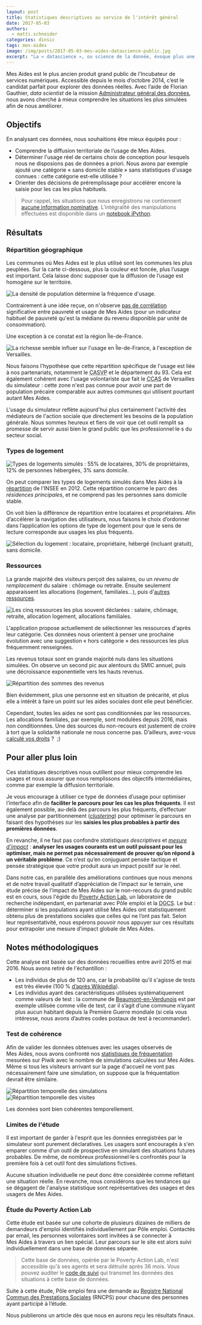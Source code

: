 ```yaml
---
layout: post
title: Statistiques descriptives au service de l'intérêt général
date: 2017-05-03
authors:
  - matti.schneider
categories: dinsic
tags: mes-aides
image: /img/posts/2017-05-03-mes-aides-datascience-public.jpg
excerpt: "La « datascience », ou science de la donnée, évoque plus une discipline à part entière qu’un outil parmi d’autres dans l’ingénierie logicielle. Et pourtant, l’équipe Mes Aides l’utilise aussi pour améliorer l’expérience de ses utilisateurs !"
---
```


Mes Aides est le plus ancien produit grand public de l'Incubateur de services numériques. Accessible depuis le mois d’octobre 2014, c’est le candidat parfait pour explorer des données réelles. Avec l’aide de Florian Gauthier, _data scientist_ de la mission [Administrateur général des données](https://agd.data.gouv.fr), nous avons cherché à mieux comprendre les situations les plus simulées afin de nous améliorer.

## Objectifs

En analysant ces données, nous souhaitions être mieux équipés pour :

- Comprendre la diffusion territoriale de l’usage de Mes Aides.
- Déterminer l'usage réel de certains choix de conception pour lesquels nous ne disposions pas de données a priori. Nous avons par exemple ajouté une catégorie « sans domicile stable » sans statistiques d'usage connues : cette catégorie est-elle utilisée ?
- Orienter des décisions de préremplissage pour accélérer encore la saisie pour les cas les plus habituels.

> Pour rappel, les situations que nous enregistrons ne contiennent [aucune information nominative](https://mes-aides.gouv.fr/cgu#donnees).
> L'intégralité des manipulations effectuées est disponible dans un [notebook iPython](https://github.com/betagouv/mes-aides-analytics/blob/dev/python/stats_descr.ipynb).


## Résultats

### Répartition géographique

Les communes où Mes Aides est le plus utilisé sont les communes les plus peuplées. Sur la carte ci-dessous, plus la couleur est foncée, plus l’usage est important. Cela laisse donc supposer que la diffusion de l’usage est homogène sur le territoire.

![La densité de population détermine la fréquence d'usage.](/img/posts/2017-05-03-mes-aides-datascience-public/repartition-usage-villes.jpg)

Contrairement à une idée reçue, on n'observe [pas de corrélation](https://github.com/betagouv/mes-aides-analytics/blob/dev/python/plot_CP.ipynb) significative entre pauvreté et usage de Mes Aides (pour un indicateur habituel de pauvreté qu'est la médiane du revenu disponible par unité de consommation).

Une exception à ce constat est la région Île-de-France.

![La richesse semble influer sur l'usage en Île-de-France, à l'exception de Versailles.](/img/posts/2017-05-03-mes-aides-datascience-public/repartition-usage-idf.jpg)

Nous faisons l'hypothèse que cette répartition spécifique de l'usage est liée à nos partenariats, notamment le <abbr title="Centre d'Action Sociale de la Ville de Paris">CASVP</abbr> et le département du 93. Cela est également cohérent avec l'usage volontariste que fait le <abbr title="Centre Communal d'Action Sociale">CCAS</abbr> de Versailles du simulateur : cette zone n'est pas connue pour avoir une part de population précaire comparable aux autres communes qui utilisent pourtant autant Mes Aides.

L'usage du simulateur reflète aujourd'hui plus certainement l'activité des médiateurs de l'action sociale que directement les besoins de la population générale. Nous sommes heureux et fiers de voir que cet outil remplit sa promesse de servir aussi bien le grand public que les professionnel·le·s du secteur social.

### Types de logement

![Types de logements simulés : 55% de locataires, 30% de propriétaires, 12% de personnes hébergées, 3% sans domicile.](/img/posts/2017-05-03-mes-aides-datascience-public/repartition-logement.png)

On peut comparer les types de logements simulés dans Mes Aides à la [répartition](http://www.insee.fr/fr/themes/document.asp?ref_id=T13F072#tableaux) de l'INSEE en 2012. Cette répartition concerne le parc des _résidences principales_, et ne comprend pas les personnes sans domicile stable.

On voit bien la différence de répartition entre locataires et propriétaires. Afin d’accélérer la navigation des utilisateurs, nous faisons le choix d’ordonner dans l’application les options de type de logement pour que le sens de lecture corresponde aux usages les plus fréquents.

![Sélection du logement : locataire, propriétaire, hébergé (incluant gratuit), sans domicile.](/img/posts/2017-05-03-mes-aides-datascience-public/selection-type-logement.png)


### Ressources

La grande majorité des visiteurs perçoit des salaires, ou un _revenu de remplacement_ du salaire : chômage ou retraite. Ensuite seulement apparaissent les allocations (logement, familiales…), puis d'[autres ressources](/img/posts/2017-05-03-mes-aides-datascience-public/ressources-sans-top-2.png).

![Les cinq ressources les plus souvent déclarées : salaire, chômage, retraite, allocation logement, allocations familiales.](/img/posts/2017-05-03-mes-aides-datascience-public/top-5-ressources.png)

L'application propose actuellement de sélectionner les ressources d'après leur catégorie. Ces données nous orientent à penser une prochaine évolution avec une suggestion « hors catégorie » des ressources les plus fréquemment renseignées.

Les revenus totaux sont en grande majorité nuls dans les situations simulées. On observe un second pic aux alentours du SMIC annuel, puis une décroissance exponentielle vers les hauts revenus.

![Répartition des sommes des revenus](/img/posts/2017-05-03-mes-aides-datascience-public/ressources.png)

Bien évidemment, plus une personne est en situation de précarité, et plus elle a intérêt à faire un point sur les aides sociales dont elle peut bénéficier.

Cependant, toutes les aides ne sont pas conditionnées par les ressources. Les allocations familiales, par exemple, sont modulées depuis 2016, mais non conditionnées. Une des sources du non-recours est justement de croire à tort que la solidarité nationale ne nous concerne pas. D’ailleurs, avez-vous [calculé vos droits](https://mes-aides.gouv.fr) ?  ;)


## Pour aller plus loin

Ces statistiques descriptives nous outillent pour mieux comprendre les usages et nous assurer que nous remplissons des objectifs intermédiaires, comme par exemple la diffusion territoriale.

Je vous encourage à utiliser ce type de données d’usage pour optimiser l’interface afin de **faciliter le parcours pour les cas les plus fréquents**. Il est également possible, au-delà des parcours les plus fréquents, d’effectuer une analyse par partitionnement ([_clustering_](https://fr.wikipedia.org/wiki/Partitionnement_de_données)) pour optimiser le parcours en faisant des hypothèses sur les **saisies les plus probables à partir des premières données**.

En revanche, il ne faut pas confondre _statistiques descriptives_ et [_mesure d’impact_](/general/2017/03/24/no-more-digital-bullshit-please) : **analyser les usages courants est un outil puissant pour les optimiser, mais ne permet pas nécessairement de prouver qu’on répond à un véritable problème**. Ce n’est qu’en conjuguant pensée tactique et pensée stratégique que votre produit aura un impact positif sur le réel.

Dans notre cas, en parallèle des améliorations continues que nous menons et de notre travail qualitatif d’appréciation de l’impact sur le terrain, une étude précise de l'impact de Mes Aides sur le non-recours du grand public est en cours, sous l'égide du [Poverty Action Lab](https://www.povertyactionlab.org/fr), un laboratoire de recherche indépendant, en partenariat avec Pôle emploi et la <abbr title="Direction Générale de la Cohésion Sociale">DGCS</abbr>. Le but : déterminer si les populations ayant utilisé Mes Aides ont statistiquement obtenu plus de prestations sociales que celles qui ne l’ont pas fait. Selon leur représentativité, nous espérons pouvoir nous appuyer sur ces résultats pour extrapoler une mesure d’impact globale de Mes Aides.


## Notes méthodologiques

Cette analyse est basée sur des données recueillies entre avril 2015 et mai 2016. Nous avons retiré de l'échantillon :

- Les individus de plus de 120 ans, car la probabilité qu'il s'agisse de tests est très élevée (100 % [d’après Wikipédia](https://fr.wikipedia.org/wiki/Liste_de_grands_centenaires_fran%C3%A7ais)).
- Les individus ayant des caractéristiques utilisées systématiquement comme valeurs de test : la commune de [Beaumont-en-Verdunois](https://fr.wikipedia.org/wiki/Beaumont-en-Verdunois) est par exemple utilisée comme ville de test, car il s’agit d’une commune n’ayant plus aucun habitant depuis la Première Guerre mondiale (si cela vous intéresse, nous avons d’autres codes postaux de test à recommander).

### Test de cohérence

Afin de valider les données obtenues avec les usages observés de Mes Aides, nous avons confronté nos [statistiques de fréquentation](https://stats.data.gouv.fr/index.php?module=CoreHome&action=index&idSite=9&period=range&date=last30#?module=Dashboard&action=embeddedIndex&idSite=9&period=range&date=last30&idDashboard=1) mesurées sur Piwik avec le nombre de simulations calculées sur Mes Aides. Même si tous les visiteurs arrivant sur la page d'accueil ne vont pas nécessairement faire une simulation, on suppose que la fréquentation devrait être similaire.

![Répartition temporelle des simulations](/img/posts/2017-05-03-mes-aides-datascience-public/frequentation-backend.png)
![Répartition temporelle des visites](/img/posts/2017-05-03-mes-aides-datascience-public/frequentation-piwik.png)

Les données sont bien cohérentes temporellement.

### Limites de l'étude

Il est important de garder à l'esprit que les données enregistrées par le simulateur sont purement déclaratives. Les usagers sont encouragés à s'en emparer comme d'un outil de prospective en simulant des situations futures probables. De même, de nombreux professionnel·le·s confrontés pour la première fois à cet outil font des simulations fictives.

Aucune situation individuelle ne peut donc être considérée comme reflétant une situation réelle. En revanche, nous considérons que les tendances qui se dégagent de l'analyse statistique sont représentatives des usages et des usagers de Mes Aides.

### Étude du Poverty Action Lab

Cette étude est basée sur une cohorte de plusieurs dizaines de milliers de demandeurs d'emploi identifiés individuellement par Pôle emploi. Contactés par email, les personnes volontaires sont invitées à se connecter à Mes Aides à travers un lien spécial. Leur parcours sur le site est alors suivi individuellement dans une base de données séparée.

> Cette base de données, opérée par le Poverty Action Lab, n'est accessible qu'à ses agents et sera détruite après 36 mois.
> Vous pouvez auditer le [code de suivi](https://github.com/betagouv/mes-aides-ui/pull/288) qui transmet les données des situations à cette base de données.

Suite à cette étude, Pôle emploi fera une demande au [Registre National Commun des Prestations Sociales](http://www.securite-sociale.fr/Repertoire-National-Commun-de-la-Protection-Sociale-RNCPS) (RNCPS) pour chacune des personnes ayant participé à l’étude.

Nous publierons un article dès que nous en aurons reçu les résultats finaux.
